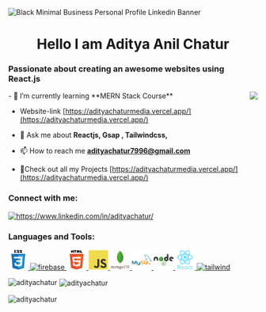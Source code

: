 ![Black Minimal Business Personal Profile Linkedin Banner](https://github.com/user-attachments/assets/db84a674-b2e1-4ae9-9a2f-a22d1d4930fe)

<h1 align="center">Hello I am Aditya Anil Chatur</h1>
<h3 align="left">Passionate about creating an awesome websites using React.js</h3>
<img align="right" src="https://www.shutterstock.com/shutterstock/videos/1105406741/thumb/1.jpg?ip=x480"/>
- 🌱 I’m currently learning **MERN Stack Course**

- Website-link [https://adityachaturmedia.vercel.app/](https://adityachaturmedia.vercel.app/)

- 💬 Ask me about **Reactjs, Gsap , Tailwindcss,**

- 📫 How to reach me **adityachatur7996@gmail.com**

- 📄Check out all my Projects [https://adityachaturmedia.vercel.app/](https://adityachaturmedia.vercel.app/)

<h3 align="left">Connect with me:</h3>
<p align="left">
<a href="https://linkedin.com/in/https://www.linkedin.com/in/adityachatur/" target="blank"><img align="center" src="https://raw.githubusercontent.com/rahuldkjain/github-profile-readme-generator/master/src/images/icons/Social/linked-in-alt.svg" alt="https://www.linkedin.com/in/adityachatur/" height="30" width="40" /></a>
</p>

<h3 align="left">Languages and Tools:</h3>
<p align="left"> <a href="https://www.w3schools.com/css/" target="_blank" rel="noreferrer"> <img src="https://raw.githubusercontent.com/devicons/devicon/master/icons/css3/css3-original-wordmark.svg" alt="css3" width="40" height="40"/> </a> <a href="https://firebase.google.com/" target="_blank" rel="noreferrer"> <img src="https://www.vectorlogo.zone/logos/firebase/firebase-icon.svg" alt="firebase" width="40" height="40"/> </a> <a href="https://www.w3.org/html/" target="_blank" rel="noreferrer"> <img src="https://raw.githubusercontent.com/devicons/devicon/master/icons/html5/html5-original-wordmark.svg" alt="html5" width="40" height="40"/> </a> <a href="https://developer.mozilla.org/en-US/docs/Web/JavaScript" target="_blank" rel="noreferrer"> <img src="https://raw.githubusercontent.com/devicons/devicon/master/icons/javascript/javascript-original.svg" alt="javascript" width="40" height="40"/> </a> <a href="https://www.mongodb.com/" target="_blank" rel="noreferrer"> <img src="https://raw.githubusercontent.com/devicons/devicon/master/icons/mongodb/mongodb-original-wordmark.svg" alt="mongodb" width="40" height="40"/> </a> <a href="https://www.mysql.com/" target="_blank" rel="noreferrer"> <img src="https://raw.githubusercontent.com/devicons/devicon/master/icons/mysql/mysql-original-wordmark.svg" alt="mysql" width="40" height="40"/> </a> <a href="https://nodejs.org" target="_blank" rel="noreferrer"> <img src="https://raw.githubusercontent.com/devicons/devicon/master/icons/nodejs/nodejs-original-wordmark.svg" alt="nodejs" width="40" height="40"/> </a> <a href="https://reactjs.org/" target="_blank" rel="noreferrer"> <img src="https://raw.githubusercontent.com/devicons/devicon/master/icons/react/react-original-wordmark.svg" alt="react" width="40" height="40"/> </a> <a href="https://tailwindcss.com/" target="_blank" rel="noreferrer"> <img src="https://www.vectorlogo.zone/logos/tailwindcss/tailwindcss-icon.svg" alt="tailwind" width="40" height="40"/> </a> </p>

<p><img align="left" src="https://github-readme-stats.vercel.app/api/top-langs?username=adityachatur&show_icons=true&locale=en&layout=compact" alt="adityachatur" /></p>

<p>&nbsp;<img align="center" src="https://github-readme-stats.vercel.app/api?username=adityachatur&show_icons=true&locale=en" alt="adityachatur" /></p>

<p><img align="center" src="https://github-readme-streak-stats.herokuapp.com/?user=adityachatur&" alt="adityachatur" /></p>
